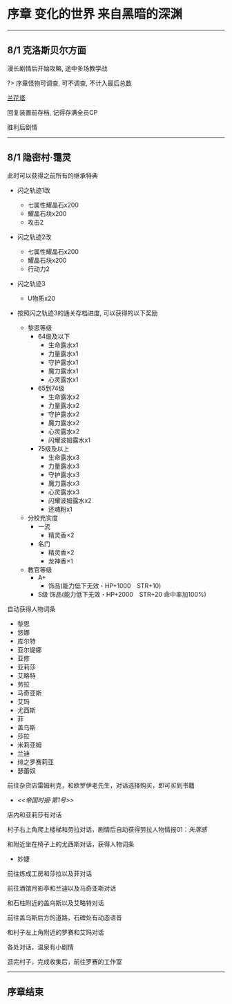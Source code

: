 # 序章 变化的世界 来自黑暗的深渊

---

## 8/1 克洛斯贝尔方面

漫长剧情后开始攻略, 途中多场教学战

?> 序章怪物可调查, 可不调查, 不计入最后总数

[兰花塔](/game/TheLegendOfHeroes/SenNoKiseki4/locations/兰花塔.md#兰花塔)

回复装置前存档, 记得存满全员CP

胜利后剧情

---

## 8/1 隐密村·霭灵

此时可以获得之前所有的继承特典

- 闪之轨迹1改
  - 七属性耀晶石x200
  - 耀晶石块x200
  - 攻击2
- 闪之轨迹2改 
  - 七属性耀晶石x200
  - 耀晶石块x200
  - 行动力2
- 闪之轨迹3
  - U物质x20

- 按照闪之轨迹3的通关存档进度, 可以获得的以下奖励
  - 黎恩等级
    - 64级及以下
      - 生命露水x1
      - 力量露水x1
      - 守护露水x1
      - 魔力露水x1
      - 心灵露水x1
    - 65到74级
      - 生命露水x2
      - 力量露水x2
      - 守护露水x2
      - 魔力露水x2
      - 心灵露水x2
      - 闪耀波姆露水x1
    - 75级及以上
      - 生命露水x3
      - 力量露水x3
      - 守护露水x3
      - 魔力露水x3
      - 心灵露水x3
      - 闪耀波姆露水x2
      - 还魂粉x1
  - 分校充实度
    - 一流
      - 精灵香×2
    - 名门
      - 精灵香×2
      - 龙神香×1
  - 教官等级
    - A+
      - 饰品(能力低下无效・HP+1000　STR+10)
    - S级
        饰品(能力低下无效・HP+2000　STR+20 命中率加100%)

自动获得人物词条
- 黎恩
- 悠娜
- 库尔特
- 亚尔缇娜
- 亚修
- 亚莉莎
- 艾略特
- 劳拉
- 马奇亚斯
- 艾玛
- 尤西斯
- 菲
- 盖乌斯
- 莎拉
- 米莉亚姆
- 兰迪
- 绯之罗赛莉亚
- 瑟蕾奴

前往杂货店雷姆利克，和欧罗伊老先生，对话选择购买，即可买到书籍
- *<<帝国时报·第1号>>*

店内和亚莉莎有对话

村子右上角爬上楼梯和劳拉对话，剧情后自动获得劳拉人物情报01：*失落感*

和附近坐在椅子上的尤西斯对话，获得人物词条
- 妙婕

前往炼成工房和莎拉以及菲对话

前往酒馆月影亭和兰迪以及马奇亚斯对话

和石柱附近的盖乌斯以及艾略特对话

前往盖乌斯后方的道路，石碑处有动态语音

和村子左上角附近的罗赛和艾玛对话

各处对话，温泉有小剧情

逛完村子，完成收集后，前往罗赛的工作室

---

## 序章结束